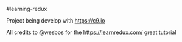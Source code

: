#learning-redux

Project being develop with https://c9.io

All credits to @wesbos for the https://learnredux.com/ great tutorial
